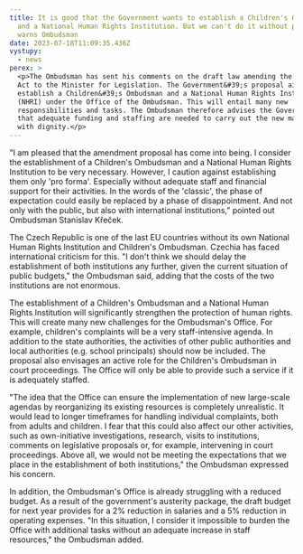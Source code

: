 ```yaml
---
title: It is good that the Government wants to establish a Children's Ombudsman
  and a National Human Rights Institution. But we can't do it without people,
  warns Ombudsman
date: 2023-07-18T11:09:35.436Z
vystupy:
  - news
perex: >
  <p>The Ombudsman has sent his comments on the draft law amending the Ombudsman
  Act to the Minister for Legislation. The Government&#39;s proposal aims to
  establish a Children&#39;s Ombudsman and a National Human Rights Institution
  (NHRI) under the Office of the Ombudsman. This will entail many new
  responsibilities and tasks. The Ombudsman therefore advises the Government
  that adequate funding and staffing are needed to carry out the new mandates
  with dignity.</p>
---
```

<p>&quot;I am pleased that the amendment proposal has come into being. I consider the establishment of a Children&#39;s Ombudsman and a National Human Rights Institution to be very necessary. However, I caution against establishing them only &#39;pro forma&#39;. Especially without adequate staff and financial support for their activities. In the words of the &#39;classic&#39;, the phase of expectation could easily be replaced by a phase of disappointment. And not only with the public, but also with international institutions,&quot; pointed out Ombudsman Stanislav Křeček.</p>

<p>The Czech Republic is one of the last EU countries without its own National Human Rights Institution and Children&#39;s Ombudsman. Czechia has faced international criticism for this. &quot;I don&#39;t think we should delay the establishment of both institutions any further, given the current situation of public budgets,&quot; the Ombudsman said, adding that the costs of the two institutions are not enormous.</p>

<p>The establishment of a Children&#39;s Ombudsman and a National Human Rights Institution will significantly strengthen the protection of human rights. This will create many new challenges for the Ombudsman&#39;s Office. For example, children&#39;s complaints will be a very staff-intensive agenda. In addition to the state authorities, the activities of other public authorities and local authorities (e.g. school principals) should now be included. The proposal also envisages an active role for the Children&#39;s Ombudsman in court proceedings. The Office will only be able to provide such a service if it is adequately staffed.</p>

<p>&quot;The idea that the Office can ensure the implementation of new large-scale agendas by reorganizing its existing resources is completely unrealistic. It would lead to longer timeframes for handling individual complaints, both from adults and children. I fear that this could also affect our other activities, such as own-initiative investigations, research, visits to institutions, comments on legislative proposals or, for example, intervening in court proceedings. Above all, we would not be meeting the expectations that we place in the establishment of both institutions,&quot; the Ombudsman expressed his concern.</p>

<p>In addition, the Ombudsman&#39;s Office is already struggling with a reduced budget. As a result of the government&#39;s austerity package, the draft budget for next year provides for a 2% reduction in salaries and a 5% reduction in operating expenses. &quot;In this situation, I consider it impossible to burden the Office with additional tasks without an adequate increase in staff resources,&quot; the Ombudsman added.</p>
